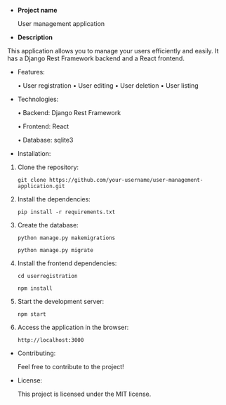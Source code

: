 - **Project name**

  User management application

- **Description**

This application allows you to manage your users efficiently and easily. It has a Django Rest Framework backend and a React frontend.

- Features:

  • User registration
  • User editing
  • User deletion
  • User listing

- Technologies:

   • Backend: Django Rest Framework
   
   • Frontend: React
   
   • Database: sqlite3


- Installation:


1. Clone the repository:

    ``git clone https://github.com/your-username/user-management-application.git``


2. Install the dependencies:

    ``pip install -r requirements.txt``

3. Create the database:

     ``python manage.py makemigrations``

     ``python manage.py migrate``

4. Install the frontend dependencies:

    ``cd userregistration``

    ``npm install``

5. Start the development server:

    ``npm start``

6. Access the application in the browser:

    ``http://localhost:3000``


- Contributing:

  Feel free to contribute to the project!

- License:

  This project is licensed under the MIT license.
